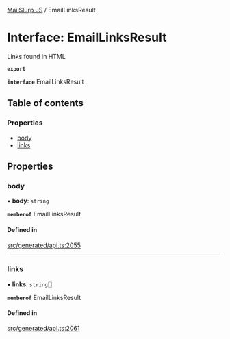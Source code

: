 [MailSlurp JS](../README.md) / EmailLinksResult

# Interface: EmailLinksResult

Links found in HTML

**`export`**

**`interface`** EmailLinksResult

## Table of contents

### Properties

- [body](EmailLinksResult.md#body)
- [links](EmailLinksResult.md#links)

## Properties

### body

• **body**: `string`

**`memberof`** EmailLinksResult

#### Defined in

[src/generated/api.ts:2055](https://github.com/mailslurp/mailslurp-client/blob/113e801/src/generated/api.ts#L2055)

___

### links

• **links**: `string`[]

**`memberof`** EmailLinksResult

#### Defined in

[src/generated/api.ts:2061](https://github.com/mailslurp/mailslurp-client/blob/113e801/src/generated/api.ts#L2061)
